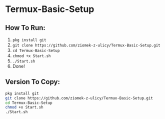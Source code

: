 # Termux-Basic-Setup
## How To Run:
1. `pkg install git`
2. `git clone https://github.com/ziomek-z-ulicy/Termux-Basic-Setup.git`
3. `cd Termux-Basic-Setup`
4. `chmod +x Start.sh`
5. `./Start.sh` 
6. Done!
## Version To Copy:
```bash
pkg install git
git clone https://github.com/ziomek-z-ulicy/Termux-Basic-Setup.git
cd Termux-Basic-Setup
chmod +x Start.sh
./Start.sh
``` 
